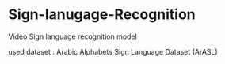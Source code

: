 # Sign-lanugage-Recognition
Video Sign language recognition model

used dataset : Arabic Alphabets Sign Language Dataset (ArASL)
